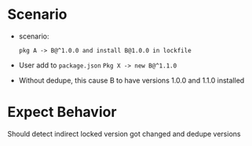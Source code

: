 # Scenario

- scenario:

  `pkg A -> B@^1.0.0 and install B@1.0.0 in lockfile`

- User add to `package.json` `Pkg X -> new B@^1.1.0`

- Without dedupe, this cause B to have versions 1.0.0 and 1.1.0 installed

# Expect Behavior

Should detect indirect locked version got changed and dedupe versions
